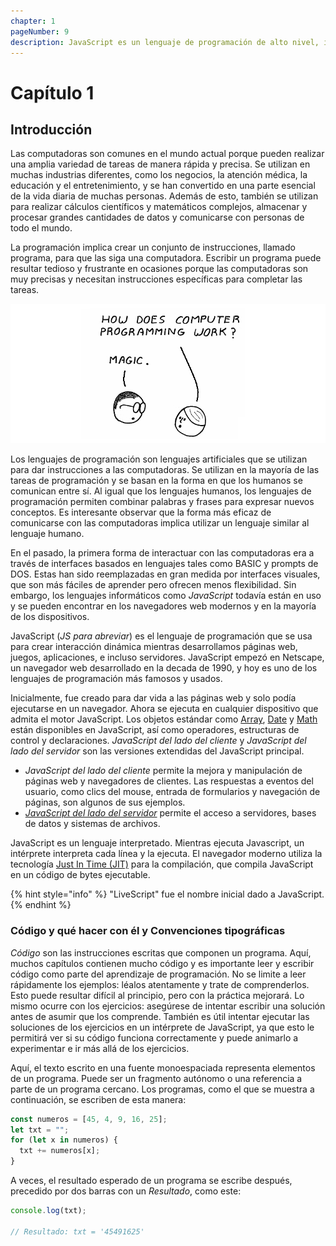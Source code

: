 ```yaml
---
chapter: 1
pageNumber: 9
description: JavaScript es un lenguaje de programación de alto nivel, interpretado y de tipo dinámico que se utiliza principalmente para el desarrollo web. Es una de las tecnologías centrales utilizadas para crear sitios web y aplicaciones web interactivos y dinámicos.
---
```

# Capítulo 1

## Introducción

Las computadoras son comunes en el mundo actual porque pueden realizar una amplia variedad de tareas de manera rápida y precisa. Se utilizan en muchas industrias diferentes, como los negocios, la atención médica, la educación y el entretenimiento, y se han convertido en una parte esencial de la vida diaria de muchas personas. Además de esto, también se utilizan para realizar cálculos científicos y matemáticos complejos, almacenar y procesar grandes cantidades de datos y comunicarse con personas de todo el mundo.

La programación implica crear un conjunto de instrucciones, llamado programa, para que las siga una computadora. Escribir un programa puede resultar tedioso y frustrante en ocasiones porque las computadoras son muy precisas y necesitan instrucciones específicas para completar las tareas.

![Página de introducción](../.gitbook/assets/intro.png)

Los lenguajes de programación son lenguajes artificiales que se utilizan para dar instrucciones a las computadoras. Se utilizan en la mayoría de las tareas de programación y se basan en la forma en que los humanos se comunican entre sí. Al igual que los lenguajes humanos, los lenguajes de programación permiten combinar palabras y frases para expresar nuevos conceptos. Es interesante observar que la forma más eficaz de comunicarse con las computadoras implica utilizar un lenguaje similar al lenguaje humano.

En el pasado, la primera forma de interactuar con las computadoras era a través de interfaces basados en lenguajes tales como BASIC y prompts de DOS. Estas han sido reemplazadas en gran medida por interfaces visuales, que son más fáciles de aprender pero ofrecen menos flexibilidad. Sin embargo, los lenguajes informáticos como _JavaScript_ todavía están en uso y se pueden encontrar en los navegadores web modernos y en la mayoría de los dispositivos.

JavaScript (_JS para abreviar_) es el lenguaje de programación que se usa para crear interacción dinámica mientras desarrollamos  páginas web, juegos, aplicaciones, e incluso servidores. JavaScript empezó en Netscape, un navegador web desarrollado en la decada de 1990, y hoy es uno de los lenguajes de programación más famosos y usados.

Inicialmente, fue creado para dar vida a las páginas web y solo podía ejecutarse en un navegador. Ahora se ejecuta en cualquier dispositivo que admita el motor JavaScript. Los objetos estándar como [Array](./arrays/README.md), [Date](./date-and-time.md) y [Math](./numbers/math.md) están disponibles en JavaScript, así como operadores, estructuras de control y declaraciones. _JavaScript del lado del cliente_ y _JavaScript del lado del servidor_ son las versiones extendidas del JavaScript principal.

* _JavaScript del lado del cliente_ permite la mejora y manipulación de páginas web y navegadores de clientes. Las respuestas a eventos del usuario, como clics del mouse, entrada de formularios y navegación de páginas, son algunos de sus ejemplos.
* [_JavaScript del lado del servidor_](./server-side/README.md) permite el acceso a servidores, bases de datos y sistemas de archivos.

JavaScript es un lenguaje interpretado. Mientras ejecuta Javascript, un intérprete interpreta cada línea y la ejecuta. El navegador moderno utiliza la tecnología [Just In Time (JIT)](https://hacks.mozilla.org/2017/02/a-crash-course-in-just-in-time-jit-compilers/) para la compilación, que compila JavaScript en un código de bytes ejecutable.

{% hint style="info" %}
"LiveScript" fue el nombre inicial dado a JavaScript.
{% endhint %}

### Código y qué hacer con él y Convenciones tipográficas

_Código_ son las instrucciones escritas que componen un programa. Aquí, muchos capítulos contienen mucho código y es importante leer y escribir código como parte del aprendizaje de programación. No se limite a leer rápidamente los ejemplos: léalos atentamente y trate de comprenderlos. Esto puede resultar difícil al principio, pero con la práctica mejorará. Lo mismo ocurre con los ejercicios: asegúrese de intentar escribir una solución antes de asumir que los comprende. También es útil intentar ejecutar las soluciones de los ejercicios en un intérprete de JavaScript, ya que esto le permitirá ver si su código funciona correctamente y puede animarlo a experimentar e ir más allá de los ejercicios.

Aquí, el texto escrito en una fuente monoespaciada representa elementos de un programa. Puede ser un fragmento autónomo o una referencia a parte de un programa cercano. Los programas, como el que se muestra a continuación, se escriben de esta manera:

```javascript
const numeros = [45, 4, 9, 16, 25];
let txt = "";
for (let x in numeros) {
  txt += numeros[x];
}
```

A veces, el resultado esperado de un programa se escribe después, precedido por dos barras con un _Resultado_, como este:

```javascript
console.log(txt);

// Resultado: txt = '45491625'
```

